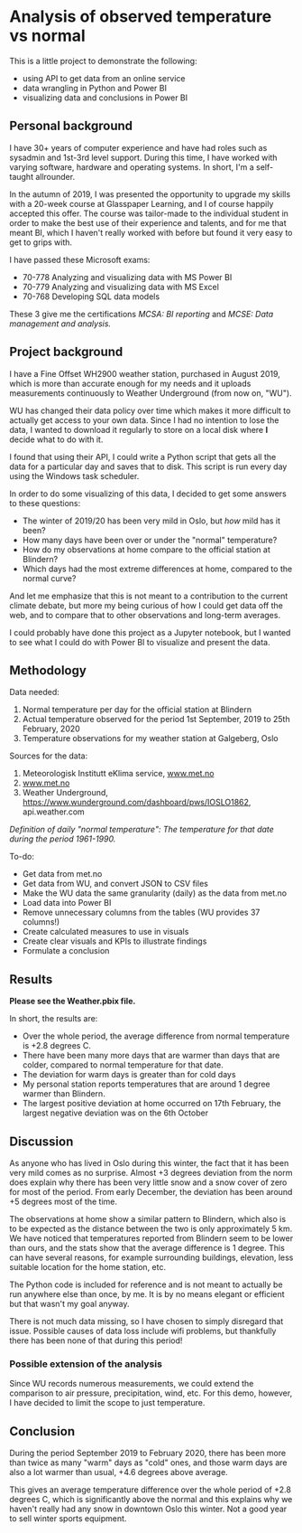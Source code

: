 # Analysis of observed temperature vs normal

This is a little project to demonstrate the following:

- using API to get data from an online service
- data wrangling in Python and Power BI
- visualizing data and conclusions in Power BI


## Personal background

I have 30+ years of computer experience and have had roles such as sysadmin and 1st-3rd level support. During this time, I have worked with varying software, hardware and operating systems. In short, I'm a self-taught allrounder.

In the autumn of 2019, I was presented the opportunity to upgrade my skills with a 20-week course at Glasspaper Learning, and I of course happily accepted this offer. The course was tailor-made to the individual student in order to make the best use of their experience and talents, and for me that meant BI, which I haven't really worked with before but found it very easy to get to grips with.

I have passed these Microsoft exams:
- 70-778 Analyzing and visualizing data with MS Power BI
- 70-779 Analyzing and visualizing data with MS Excel
- 70-768 Developing SQL data models

These 3 give me the certifications *MCSA: BI reporting* and *MCSE: Data management and analysis.*



## Project background

I have a Fine Offset WH2900 weather station, purchased in August 2019, which is more than accurate enough for my needs and it uploads measurements continuously to Weather Underground (from now on, "WU").

WU has changed their data policy over time which makes it more difficult to actually get access to your own data. Since I had no intention to lose the data, I wanted to download it regularly to store on a local disk where **I** decide what to do with it.

I found that using their API, I could write a Python script that gets all the data for a particular day and saves that to disk. This script is run every day using the Windows task scheduler.

In order to do some visualizing of this data, I decided to get some answers to these questions:

- The winter of 2019/20 has been very mild in Oslo, but _how_ mild has it been?
- How many days have been over or under the "normal" temperature?
- How do my observations at home compare to the official station at Blindern?
- Which days had the most extreme differences at home, compared to the normal curve?

And let me emphasize that this is not meant to a contribution to the current climate debate, but more my being curious of how I could get data off the web, and to compare that to other observations and long-term averages.

I could probably have done this project as a Jupyter notebook, but I wanted to see what I could do with Power BI to visualize and present the data.



## Methodology

Data needed:
1. Normal temperature per day for the official station at Blindern
2. Actual temperature observed for the period 1st September, 2019 to 25th February, 2020
3. Temperature observations for my weather station at Galgeberg, Oslo

Sources for the data:
1. Meteorologisk Institutt eKlima service, www.met.no
2. www.met.no
3. Weather Underground, https://www.wunderground.com/dashboard/pws/IOSLO1862, api.weather.com

*Definition of daily "normal temperature": The temperature for that date during the period 1961-1990.*

To-do:
- Get data from met.no
- Get data from WU, and convert JSON to CSV files
- Make the WU data the same granularity (daily) as the data from met.no
- Load data into Power BI
- Remove unnecessary columns from the tables (WU provides 37 columns!)
- Create calculated measures to use in visuals
- Create clear visuals and KPIs to illustrate findings
- Formulate a conclusion



## Results

**Please see the Weather.pbix file.**

In short, the results are:
- Over the whole period, the average difference from normal temperature is +2.8 degrees C.
- There have been many more days that are warmer than days that are colder, compared to normal temperature for that date.
- The deviation for warm days is greater than for cold days
- My personal station reports temperatures that are around 1 degree warmer than Blindern.
- The largest positive deviation at home occurred on 17th February, the largest negative deviation was on the 6th October



## Discussion

As anyone who has lived in Oslo during this winter, the fact that it has been very mild comes as no surprise. Almost +3 degrees deviation from the norm does explain why there has been very little snow and a snow cover of zero for most of the period.
From early December, the deviation has been around +5 degrees most of the time.

The observations at home show a similar pattern to Blindern, which also is to be expected as the distance between the two is only approximately 5 km. We have noticed that temperatures reported from Blindern seem to be lower than ours, and the stats show that the average difference is 1 degree. This can have several reasons, for example surrounding buildings, elevation, less suitable location for the home station, etc.

The Python code is included for reference and is not meant to actually be run anywhere else than once, by me. It is by no means elegant or efficient but that wasn't my goal anyway.

There is not much data missing, so I have chosen to simply disregard that issue. Possible causes of data loss include wifi problems, but thankfully there has been none of that during this period!



### Possible extension of the analysis

Since WU records numerous measurements, we could extend the comparison to air pressure, precipitation, wind, etc.
For this demo, however, I have decided to limit the scope to just temperature.



## Conclusion

During the period September 2019 to February 2020, there has been more than twice as many "warm" days as "cold" ones, and those warm days are also a lot warmer than usual, +4.6 degrees above average.

This gives an average temperature difference over the whole period of +2.8 degrees C, which is significantly above the normal and this explains why we haven't really had any snow in downtown Oslo this winter. Not a good year to sell winter sports equipment.









